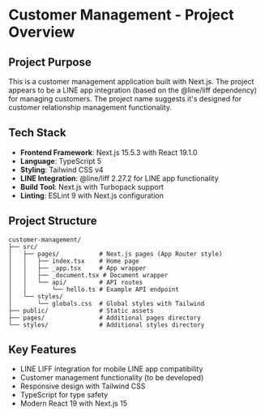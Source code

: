 # Customer Management - Project Overview

## Project Purpose
This is a customer management application built with Next.js. The project appears to be a LINE app integration (based on the @line/liff dependency) for managing customers. The project name suggests it's designed for customer relationship management functionality.

## Tech Stack
- **Frontend Framework**: Next.js 15.5.3 with React 19.1.0
- **Language**: TypeScript 5
- **Styling**: Tailwind CSS v4
- **LINE Integration**: @line/liff 2.27.2 for LINE app functionality
- **Build Tool**: Next.js with Turbopack support
- **Linting**: ESLint 9 with Next.js configuration

## Project Structure
```
customer-management/
├── src/
│   ├── pages/           # Next.js pages (App Router style)
│   │   ├── index.tsx    # Home page
│   │   ├── _app.tsx     # App wrapper
│   │   ├── _document.tsx # Document wrapper
│   │   └── api/         # API routes
│   │       └── hello.ts # Example API endpoint
│   └── styles/
│       └── globals.css  # Global styles with Tailwind
├── public/              # Static assets
├── pages/               # Additional pages directory
└── styles/              # Additional styles directory
```

## Key Features
- LINE LIFF integration for mobile LINE app compatibility
- Customer management functionality (to be developed)
- Responsive design with Tailwind CSS
- TypeScript for type safety
- Modern React 19 with Next.js 15